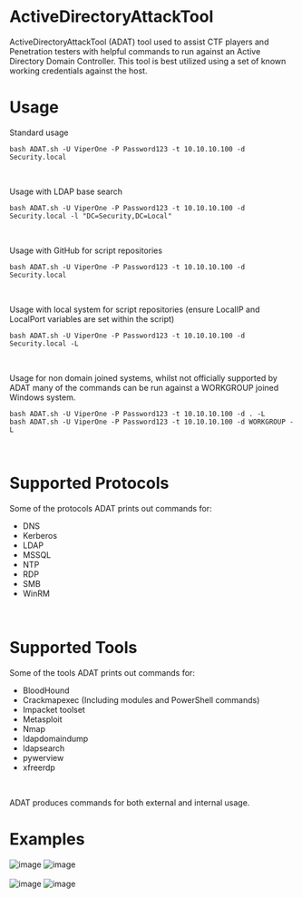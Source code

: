 # ActiveDirectoryAttackTool


ActiveDirectoryAttackTool (ADAT) tool used to assist CTF players and Penetration testers with helpful commands to run against an Active Directory Domain Controller. This tool is best utilized using a set of known working credentials against the host.
<br/>

# Usage

Standard usage
```
bash ADAT.sh -U ViperOne -P Password123 -t 10.10.10.100 -d Security.local
```
<br/>

Usage with LDAP base search
```
bash ADAT.sh -U ViperOne -P Password123 -t 10.10.10.100 -d Security.local -l "DC=Security,DC=Local"
```
<br/>

Usage with GitHub for script repositories
```
bash ADAT.sh -U ViperOne -P Password123 -t 10.10.10.100 -d Security.local
```
<br/>

Usage with local system for script repositories (ensure LocalIP and LocalPort variables are set within the script)
```
bash ADAT.sh -U ViperOne -P Password123 -t 10.10.10.100 -d Security.local -L
```
<br/>

Usage for non domain joined systems, whilst not officially supported by ADAT many of the commands can be run against a WORKGROUP joined Windows system.
```
bash ADAT.sh -U ViperOne -P Password123 -t 10.10.10.100 -d . -L
bash ADAT.sh -U ViperOne -P Password123 -t 10.10.10.100 -d WORKGROUP -L
```
<br/>

# Supported Protocols
Some of the protocols ADAT prints out commands for:

- DNS
- Kerberos
- LDAP
- MSSQL
- NTP
- RDP
- SMB
- WinRM
<br/>

# Supported Tools
Some of the tools ADAT prints out commands for:

- BloodHound
- Crackmapexec (Including modules and PowerShell commands)
- Impacket toolset
- Metasploit
- Nmap
- ldapdomaindump
- ldapsearch
- pywerview
- xfreerdp
<br/>


ADAT produces commands for both external and internal usage.
<br/>


# Examples

![image](https://user-images.githubusercontent.com/68926315/174434219-1a0df5a1-4805-4712-9b3b-8f7bcd9e3996.png)
![image](https://user-images.githubusercontent.com/68926315/174434159-33cd1e39-7ffa-4ca4-821e-3c0b196312aa.png)
<br/>
<br/>
![image](https://user-images.githubusercontent.com/68926315/174434192-43a4cf19-174f-41a8-922e-a84b80fbd4a1.png)
![image](https://user-images.githubusercontent.com/68926315/174434203-25e472d5-39f4-4024-acfc-19d2a83d2ca3.png)


